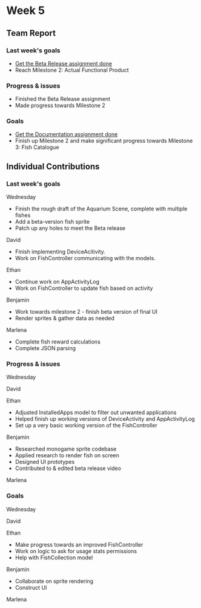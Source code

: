 # Week 5 #
## Team Report ##
### Last week's goals ###
- [Get the Beta Release assignment done](https://homes.cs.washington.edu/~rjust/courses/2021Spring/CSE403/project/project06.html)
- Reach Milestone 2: Actual Functional Product

### Progress & issues ###
- Finished the Beta Release assignment
- Made progress towards Milestone 2

### Goals ###
- [Get the Documentation assignment done](https://homes.cs.washington.edu/~rjust/courses/2021Spring/CSE403/project/project07.html)
- Finish up Milestone 2 and make significant progress towards Milestone 3: Fish Catalogue

## Individual Contributions
### Last week's goals ###
Wednesday
- Finish the rough draft of the Aquarium Scene, complete with multiple fishes
- Add a beta-version fish sprite
- Patch up any holes to meet the Beta release

David
- Finish implementing DeviceAcitivity.
- Work on FishController communicating with the models.

Ethan
- Continue work on AppActivityLog
- Work on FishController to update fish based on activity

Benjamin
- Work towards milestone 2 - finish beta version of final UI
- Render sprites & gather data as needed

Marlena
- Complete fish reward calculations
- Complete JSON parsing

### Progress & issues ###
Wednesday


David


Ethan
- Adjusted InstalledApps model to filter out unwanted applications
- Helped finish up working versions of DeviceActivity and AppActivityLog
- Set up a very basic working version of the FishController

Benjamin
- Researched monogame sprite codebase
- Applied research to render fish on screen
- Designed UI prototypes
- Contributed to & edited beta release video


Marlena


### Goals ###
Wednesday


David


Ethan
- Make progress towards an improved FishController
- Work on logic to ask for usage stats permissions
- Help with FishCollection model

Benjamin
- Collaborate on sprite rendering
- Construct UI

Marlena

